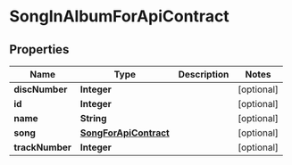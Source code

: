 

# SongInAlbumForApiContract


## Properties

Name | Type | Description | Notes
------------ | ------------- | ------------- | -------------
**discNumber** | **Integer** |  |  [optional]
**id** | **Integer** |  |  [optional]
**name** | **String** |  |  [optional]
**song** | [**SongForApiContract**](SongForApiContract.md) |  |  [optional]
**trackNumber** | **Integer** |  |  [optional]



